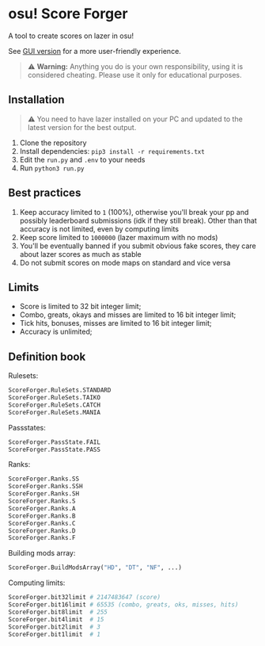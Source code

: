 # osu! Score Forger

A tool to create scores on lazer in osu!

See [GUI version](https://github.com/LMNYX/osu-scoreforger-gui) for a more user-friendly experience.

> ⚠ **Warning:** Anything you do is your own responsibility, using it is considered cheating. Please use it only for educational purposes.

## Installation

> ⚠ You need to have lazer installed on your PC and updated to the latest version for the best output.

1. Clone the repository
2. Install dependencies: `pip3 install -r requirements.txt`
3. Edit the `run.py` and `.env` to your needs
4. Run `python3 run.py`


## Best practices

1. Keep accuracy limited to `1` (100%), otherwise you'll break your pp and possibly leaderboard submissions (idk if they still break). Other than that accuracy is not limited, even by computing limits
2. Keep score limited to `1000000` (lazer maximum with no mods)
3. You'll be eventually banned if you submit obvious fake scores, they care about lazer scores as much as stable
4. Do not submit scores on mode maps on standard and vice versa

## Limits

* Score is limited to 32 bit integer limit;
* Combo, greats, okays and misses are limited to 16 bit integer limit;
* Tick hits, bonuses, misses are limited to 16 bit integer limit;
* Accuracy is unlimited;

## Definition book

Rulesets:
```python
ScoreForger.RuleSets.STANDARD
ScoreForger.RuleSets.TAIKO
ScoreForger.RuleSets.CATCH
ScoreForger.RuleSets.MANIA
```

Passstates:
```python 
ScoreForger.PassState.FAIL
ScoreForger.PassState.PASS
```

Ranks:
```python
ScoreForger.Ranks.SS
ScoreForger.Ranks.SSH
ScoreForger.Ranks.SH
ScoreForger.Ranks.S
ScoreForger.Ranks.A
ScoreForger.Ranks.B
ScoreForger.Ranks.C
ScoreForger.Ranks.D
ScoreForger.Ranks.F
```

Building mods array:
```python
ScoreForger.BuildModsArray("HD", "DT", "NF", ...)
```

Computing limits:
```python
ScoreForger.bit32limit # 2147483647 (score)
ScoreForger.bit16limit # 65535 (combo, greats, oks, misses, hits)
ScoreForger.bit8limit  # 255
ScoreForger.bit4limit  # 15
ScoreForger.bit2limit  # 3
ScoreForger.bit1limit  # 1
```